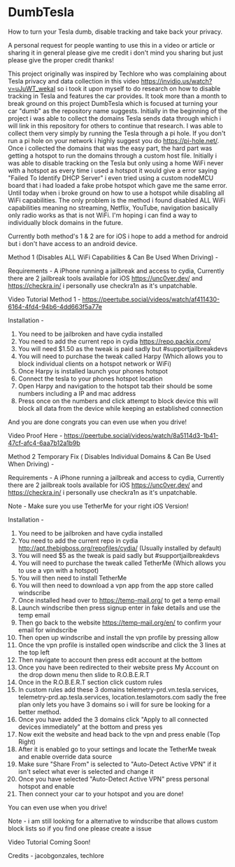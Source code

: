 # DumbTesla
How to turn your Tesla dumb, disable tracking and take back your privacy. 

A personal request for people wanting to use this in a video or article or sharing it in general please give me credit i don't mind you sharing but just please give the proper credit thanks!

This project originally was inspired by Techlore who was complaining about Tesla privacy and data collection in this video https://invidio.us/watch?v=uJuWT_wekaI
so i took it upon myself to do research on how to disable tracking in Tesla and features the car provides. It took more than a month to break ground on this project DumbTesla which is focused at turning your car "dumb" as the repository name suggests. Initially in the beginning of the project i was able to collect the domains Tesla sends data through which i will link in this repository for others to continue that research. I was able to collect them very simply by running the Tesla through a pi hole. If you don't run a pi hole on your network i highly suggest you do https://pi-hole.net/. Once i collected the domains that was the easy part, the hard part was getting a hotspot to run the domains through a custom host file. Initially i was able to disable tracking on the Tesla but only using a home WiFi never with a hotspot as every time i used a hotspot it would give a error saying "Failed To Identify DHCP Server" i even tried using a custom nodeMCU board that i had loaded a fake probe hotspot which gave me the same error. Until today when i broke ground on how to use a hotspot while disabling all WiFi capabilities. The only problem is the method i found disabled ALL WiFi capabilities meaning no streaming, Netflix, YouTube, navigation basically only radio works as that is not WiFi. I'm hoping i can find a way to individually block domains in the future. 

Currently both method's 1 & 2 are for iOS i hope to add a method for android but i don't have access to an android device. 

Method 1 (Disables ALL WiFi Capabilities & Can Be Used When Driving) - 

Requirements - 
A iPhone running a jailbreak and access to cydia, Currently there are 2 jailbreak tools available for iOS https://unc0ver.dev/ and https://checkra.in/ i personally use checkra1n as it's unpatchable.

Video Tutorial Method 1 - https://peertube.social/videos/watch/af411430-6164-4fd4-94b6-4dd663f5a77e

Installation -
1. You need to be jailbroken and have cydia installed
2. You need to add the current repo in cydia https://repo.packix.com/
3. You will need $1.50 as the tweak is paid sadly but #supportjailbreakdevs
4. You will need to purchase the tweak called Harpy (Which allows you to block individual clients on a hotspot network or WiFi)
5. Once Harpy is installed launch your phones hotspot
6. Connect the tesla to your phones hotspot location
7. Open Harpy and navigation to the hotspot tab their should be some numbers including a IP and mac address
8. Press once on the numbers and click attempt to block device this will block all data from the device while keeping an established connection

And you are done congrats you can even use when you drive!

Video Proof Here - https://peertube.social/videos/watch/8a5114d3-1b41-47cf-afc4-6aa7b12a1b9b

Method 2 Temporary Fix ( Disables Individual Domains & Can Be Used When Driving) - 

Requirements - 
A iPhone running a jailbreak and access to cydia, Currently there are 2 jailbreak tools available for iOS https://unc0ver.dev/ and https://checkra.in/ i personally use checkra1n as it's unpatchable.

Note - Make sure you use TetherMe for your right iOS Version!

Installation -
1. You need to be jailbroken and have cydia installed
2. You need to add the current repo in cydia http://apt.thebigboss.org/repofiles/cydia/ (Usually installed by default)
3. You will need $5 as the tweak is paid sadly but #supportjailbreakdevs
4. You will need to purchase the tweak called TetherMe (Which allows you to use a vpn with a hotspot) 
5. You will then need to install TetherMe
6. You will then need to download a vpn app from the app store called windscribe
6. Once installed head over to https://temp-mail.org/ to get a temp email
7. Launch windscribe then press signup enter in fake details and use the temp email 
8. Then go back to the website https://temp-mail.org/en/ to confirm your email for windscribe
9. Then open up windscribe and install the vpn profile by pressing allow
10. Once the vpn profile is installed open windscribe and click the 3 lines at the top left
11. Then navigate to account then press edit account at the bottom 
12. Once you have been redirected to their website press My Account on the drop down menu then slide to R.O.B.E.R.T
13. Once in the R.O.B.E.R.T section click custom rules
14. In custom rules add these 3 domains telemetry-prd.vn.tesla.services, telemetry-prd.ap.tesla.services, location.teslamotors.com sadly the free plan only lets you have 3 domains so i will for sure be looking for a better method. 
15. Once you have added the 3 domains click "Apply to all connected devices immediately" at the bottom and press yes
16. Now exit the website and head back to the vpn and press enable (Top Right)
17. After it is enabled go to your settings and locate the TetherMe tweak and enable override data source
18. Make sure "Share From" is selected to "Auto-Detect Active VPN" if it isn't select what ever is selected and change it 
19. Once you have selected "Auto-Detect Active VPN" press personal hotspot and enable
20. Then connect your car to your hotspot and you are done!

You can even use when you drive!

Note - i am still looking for a alternative to windscribe that allows custom block lists so if you find one please create a issue

Video Tutorial Coming Soon!

Credits - 
jacobgonzales, techlore

